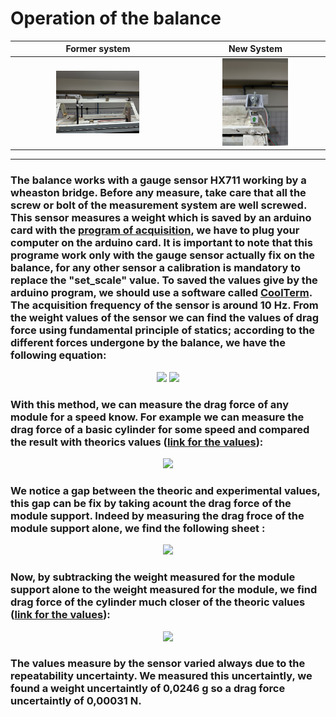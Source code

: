 # Operation of the balance
| Former system | New System | 
|:-:|:-:|
|<img src="https://github.com/fluidodinamica/balance_tunel_de_viento/blob/main/IMG_0321%20(1).jpg" width=50%>|<img src="https://github.com/fluidodinamica/balance_tunel_de_viento/blob/main/IMG_0916.jpg" width=50%>|
---------
### The balance works with a gauge sensor HX711 working by a wheaston bridge. Before any measure, take care that all the screw or bolt of the measurement system are well screwed. This sensor measures a weight which is saved by an arduino card with the [program of acquisition](https://github.com/fluidodinamica/balance_tunel_de_viento/blob/main/_talonnage_masse.ino), we have to plug your computer on the arduino card. It is important to note that this programe work only with the gauge sensor actually fix on the balance, for any other sensor a calibration is mandatory to replace the "set_scale" value. To saved the values give by the arduino program, we should use a software called [CoolTerm](https://coolterm.en.lo4d.com/windows). The acquisition frequency of the sensor is around 10 Hz. From the weight values of the sensor we can find the values of drag force using fundamental principle of statics; according to the different forces undergone by the balance, we have the following equation:
<p align="center">
  <img src="https://user-images.githubusercontent.com/104587276/166970391-a733e828-1131-4365-bf0a-195d40c10461.png"/>
<img src="https://user-images.githubusercontent.com/104587276/167152004-4aeec315-5941-45a6-8a1c-c2f7d5c24f2c.png" width=60%>
</p>  

### With this method, we can measure the drag force of any module for a speed know. For example we can measure the drag force of a basic cylinder for some speed and compared the result with theorics values ([link for the values](https://github.com/fluidodinamica/balance_tunel_de_viento/blob/main/Values%20drag%20force.csv)):
<p align="center">
  <img src="https://user-images.githubusercontent.com/104587276/166973557-18a1a91c-e890-4137-a0f2-bf0f8cc8a3a8.png"/>
</p> 

### We notice a gap between the theoric and experimental values, this gap can be fix by taking acount the drag force of the module support. Indeed by measuring the drag froce of the module support alone, we find the following sheet :
<p align="center">
  <img src="https://user-images.githubusercontent.com/104587276/166975389-e1400ceb-d474-4373-8ef0-5102f68a3811.png"/>
</p> 

### Now, by subtracking the weight measured for the module support alone to the weight measured for the module, we find drag force of the cylinder much closer of the theoric values ([link for the values](https://github.com/fluidodinamica/balance_tunel_de_viento/blob/main/Values%20drag%20force%20without%20support.csv)): 
<p align="center">
  <img src="https://user-images.githubusercontent.com/104587276/166976281-332447a3-1565-4d8e-b448-cf27f00cc306.png"/>
</p> 

### The values measure by the sensor varied always due to the repeatability uncertainty. We measured this uncertaintly, we found a weight uncertaintly of 0,0246 g so a drag force uncertaintly of 0,00031 N. 

